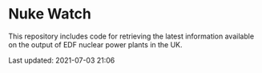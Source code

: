 # Nuke Watch

This repository includes code for retrieving the latest information available on the output of EDF nuclear power plants in the UK.

Last updated: 2021-07-03 21:06